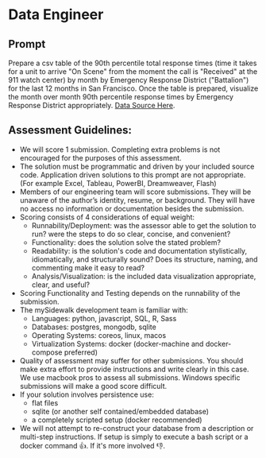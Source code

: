 # Data Engineer

## Prompt
Prepare a csv table of the 90th percentile total response times (time it takes for a unit to arrive "On Scene" from the moment the call is "Received" at the 911 watch center) by month by Emergency Response District ("Battalion") for the last 12 months in San Francisco. Once the table is prepared, visualize the month over month 90th percentile response times by Emergency Response District appropriately. [Data Source Here](data.sfgov.org/Public-Safety/Fire-Department-Calls-for-Service/nuek-vuh3).

## Assessment Guidelines:
* We will score 1 submission. Completing extra problems is not encouraged for the purposes of this assessment.
* The solution must be programmatic and driven by your included source code. Application driven solutions to this prompt are not appropriate. (For example Excel, Tableau, PowerBI, Dreamweaver, Flash)
* Members of our engineering team will score submissions. They will be unaware of the author’s identity, resume, or background. They will have no access no information or documentation besides the submission.
* Scoring consists of 4 considerations of equal weight:
  * Runnability/Deployment: was the assessor able to get the solution to run? were the steps to do so clear, concise, and convenient?
  * Functionality: does the solution solve the stated problem?
  * Readability: is the solution's code and documentation stylistically, idiomatically, and structurally sound? Does its structure, naming, and commenting make it easy to read?
  * Analysis/Visualization: is the included data visualization appropriate, clear, and useful?
* Scoring Functionality and Testing depends on the runnability of the submission.
* The mySidewalk development team is familiar with:
  * Languages: python, javascript, SQL, R, Sass
  * Databases: postgres, mongodb, sqlite
  * Operating Systems: coreos, linux, macos
  * Virtualization Systems: docker (docker-machine and docker-compose preferred)
* Quality of assessment may suffer for other submissions. You should make extra effort to provide instructions and write clearly in this case. We use macbook pros to assess all submissions. Windows specific submissions will make a good score difficult.
* If your solution involves persistence use:
  * flat files
  * sqlite (or another self contained/embedded database) 
  * a completely scripted setup (docker recommended)
 * We will not attempt to re-construct your database from a description or multi-step instructions. If setup is simply to execute a bash script or a docker command 👍. If it's more involved 👎.